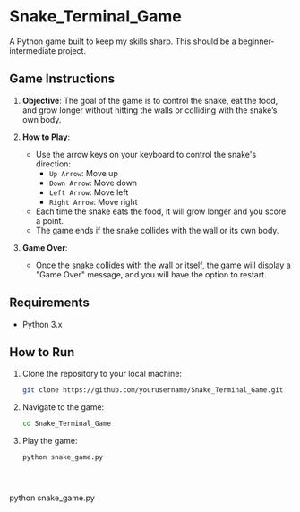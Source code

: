 # Snake_Terminal_Game
A Python game built to keep my skills sharp. This should be a beginner-intermediate project.

## Game Instructions

1. **Objective**: The goal of the game is to control the snake, eat the food, and grow longer without hitting the walls or colliding with the snake’s own body.
   
2. **How to Play**:
   - Use the arrow keys on your keyboard to control the snake's direction:
     - `Up Arrow`: Move up
     - `Down Arrow`: Move down
     - `Left Arrow`: Move left
     - `Right Arrow`: Move right
   - Each time the snake eats the food, it will grow longer and you score a point.
   - The game ends if the snake collides with the wall or its own body.
   
3. **Game Over**:
   - Once the snake collides with the wall or itself, the game will display a "Game Over" message, and you will have the option to restart.

## Requirements

- Python 3.x

## How to Run

1. Clone the repository to your local machine:
   ```bash
   git clone https://github.com/yourusername/Snake_Terminal_Game.git
2. Navigate to the game:
   ```bash
   cd Snake_Terminal_Game
3. Play the game:
   ```bash
   python snake_game.py





python snake_game.py


